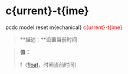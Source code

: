 # c{urrent}-t{ime}
pcdc model reset m{echanical} <span style='color: red;'>c{urrent}-t{ime}</span>
> **描述：**设置当前时间

> 
> **值：**
> 
> f（[float](数据类型/float/)，时间当前时间）

